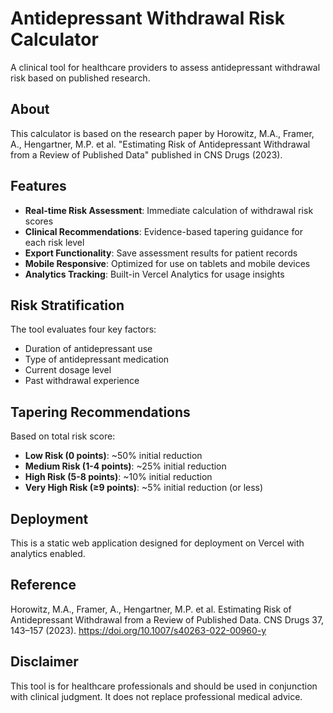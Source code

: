 # Antidepressant Withdrawal Risk Calculator

A clinical tool for healthcare providers to assess antidepressant withdrawal risk based on published research.

## About

This calculator is based on the research paper by Horowitz, M.A., Framer, A., Hengartner, M.P. et al. "Estimating Risk of Antidepressant Withdrawal from a Review of Published Data" published in CNS Drugs (2023).

## Features

- **Real-time Risk Assessment**: Immediate calculation of withdrawal risk scores
- **Clinical Recommendations**: Evidence-based tapering guidance for each risk level
- **Export Functionality**: Save assessment results for patient records
- **Mobile Responsive**: Optimized for use on tablets and mobile devices
- **Analytics Tracking**: Built-in Vercel Analytics for usage insights

## Risk Stratification

The tool evaluates four key factors:
- Duration of antidepressant use
- Type of antidepressant medication
- Current dosage level
- Past withdrawal experience

## Tapering Recommendations

Based on total risk score:
- **Low Risk (0 points)**: ~50% initial reduction
- **Medium Risk (1-4 points)**: ~25% initial reduction  
- **High Risk (5-8 points)**: ~10% initial reduction
- **Very High Risk (≥9 points)**: ~5% initial reduction (or less)

## Deployment

This is a static web application designed for deployment on Vercel with analytics enabled.

## Reference

Horowitz, M.A., Framer, A., Hengartner, M.P. et al. Estimating Risk of Antidepressant Withdrawal from a Review of Published Data. CNS Drugs 37, 143–157 (2023). https://doi.org/10.1007/s40263-022-00960-y

## Disclaimer

This tool is for healthcare professionals and should be used in conjunction with clinical judgment. It does not replace professional medical advice.
